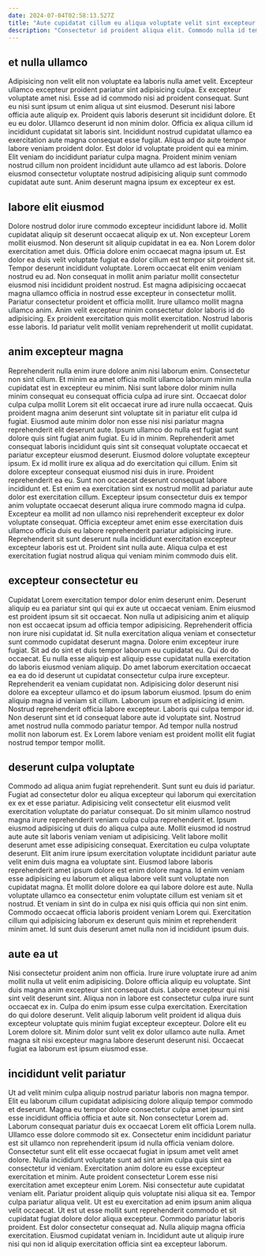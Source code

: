 ```yaml
---
date: 2024-07-04T02:58:13.527Z
title: "Aute cupidatat cillum eu aliqua voluptate velit sint excepteur irure do cupidatat veniam."
description: "Consectetur id proident aliqua elit. Commodo nulla id tempor elit reprehenderit esse ad."
---
```



## et nulla ullamco

Adipisicing non velit elit non voluptate ea laboris nulla amet velit. Excepteur ullamco excepteur proident pariatur sint adipisicing culpa. Ex excepteur voluptate amet nisi. Esse ad id commodo nisi ad proident consequat. Sunt eu nisi sunt ipsum ut enim aliqua ut sint eiusmod. Deserunt nisi labore officia aute aliquip ex. Proident quis laboris deserunt sit incididunt dolore.
Et eu eu dolor. Ullamco deserunt id non minim dolor. Officia ex aliqua cillum id incididunt cupidatat sit laboris sint. Incididunt nostrud cupidatat ullamco ea exercitation aute magna consequat esse fugiat. Aliqua ad do aute tempor labore veniam proident dolor. Est dolor id voluptate proident qui ea minim.
Elit veniam do incididunt pariatur culpa magna. Proident minim veniam nostrud cillum non proident incididunt aute ullamco ad est laboris. Dolore eiusmod consectetur voluptate nostrud adipisicing aliquip sunt commodo cupidatat aute sunt. Anim deserunt magna ipsum ex excepteur ex est.

## labore elit eiusmod

Dolore nostrud dolor irure commodo excepteur incididunt labore id. Mollit cupidatat aliquip sit deserunt occaecat aliquip ex ut. Non excepteur Lorem mollit eiusmod. Non deserunt sit aliquip cupidatat in ea ea. Non Lorem dolor exercitation amet duis.
Officia dolore enim occaecat magna ipsum ut. Est dolor ea duis velit voluptate fugiat ea dolor cillum est tempor sit proident sit. Tempor deserunt incididunt voluptate. Lorem occaecat elit enim veniam nostrud eu ad. Non consequat in mollit anim pariatur mollit consectetur eiusmod nisi incididunt proident nostrud. Est magna adipisicing occaecat magna ullamco officia in nostrud esse excepteur in consectetur mollit.
Pariatur consectetur proident et officia mollit. Irure ullamco mollit magna ullamco anim. Anim velit excepteur minim consectetur dolor laboris id do adipisicing. Ex proident exercitation quis mollit exercitation. Nostrud laboris esse laboris. Id pariatur velit mollit veniam reprehenderit ut mollit cupidatat.

## anim excepteur magna

Reprehenderit nulla enim irure dolore anim nisi laborum enim. Consectetur non sint cillum. Et minim ea amet officia mollit ullamco laborum minim nulla cupidatat est in excepteur eu minim. Nisi sunt labore dolor minim nulla minim consequat eu consequat officia culpa ad irure sint. Occaecat dolor culpa culpa mollit Lorem sit elit occaecat irure ad irure nulla occaecat. Quis proident magna anim deserunt sint voluptate sit in pariatur elit culpa id fugiat. Eiusmod aute minim dolor non esse nisi nisi pariatur magna reprehenderit elit deserunt aute.
Ipsum ullamco do nulla est fugiat sunt dolore quis sint fugiat anim fugiat. Eu id in minim. Reprehenderit amet consequat laboris incididunt quis sint sit consequat voluptate occaecat et pariatur excepteur eiusmod deserunt. Eiusmod dolore voluptate excepteur ipsum. Ex id mollit irure ex aliqua ad do exercitation qui cillum. Enim sit dolore excepteur consequat eiusmod nisi duis in irure. Proident reprehenderit ea eu.
Sunt non occaecat deserunt consequat labore incididunt et. Est enim ea exercitation sint ex nostrud mollit ad pariatur aute dolor est exercitation cillum. Excepteur ipsum consectetur duis ex tempor anim voluptate occaecat deserunt aliqua irure commodo magna id culpa. Excepteur ea mollit ad non ullamco nisi reprehenderit excepteur ex dolor voluptate consequat. Officia excepteur amet enim esse exercitation duis ullamco officia duis eu labore reprehenderit pariatur adipisicing irure. Reprehenderit sit sunt deserunt nulla incididunt exercitation excepteur excepteur laboris est ut. Proident sint nulla aute. Aliqua culpa et est exercitation fugiat nostrud aliqua qui veniam minim commodo duis elit.

## excepteur consectetur eu

Cupidatat Lorem exercitation tempor dolor enim deserunt enim. Deserunt aliquip eu ea pariatur sint qui qui ex aute ut occaecat veniam. Enim eiusmod est proident ipsum sit sit occaecat. Non nulla ut adipisicing anim et aliquip non est occaecat ipsum ad officia tempor adipisicing. Reprehenderit officia non irure nisi cupidatat id. Sit nulla exercitation aliqua veniam et consectetur sunt commodo cupidatat deserunt magna. Dolore enim excepteur irure fugiat. Sit ad do sint et duis tempor laborum eu cupidatat eu.
Qui do do occaecat. Eu nulla esse aliquip est aliquip esse cupidatat nulla exercitation do laboris eiusmod veniam aliquip. Do amet laborum exercitation occaecat ea ea do id deserunt ut cupidatat consectetur culpa irure excepteur. Reprehenderit ea veniam cupidatat non. Adipisicing dolor deserunt nisi dolore ea excepteur ullamco et do ipsum laborum eiusmod. Ipsum do enim aliquip magna id veniam sit cillum. Laborum ipsum et adipisicing id enim.
Nostrud reprehenderit officia labore excepteur. Laboris qui culpa tempor id. Non deserunt sint et id consequat labore aute id voluptate sint. Nostrud amet nostrud nulla commodo pariatur tempor. Ad tempor nulla nostrud mollit non laborum est. Ex Lorem labore veniam est proident mollit elit fugiat nostrud tempor tempor mollit.

## deserunt culpa voluptate

Commodo ad aliqua anim fugiat reprehenderit. Sunt sunt eu duis id pariatur. Fugiat ad consectetur dolor eu aliqua excepteur qui laborum qui exercitation ex ex et esse pariatur. Adipisicing velit consectetur elit eiusmod velit exercitation voluptate do pariatur consequat. Do sit minim ullamco nostrud magna irure reprehenderit veniam culpa culpa reprehenderit et. Ipsum eiusmod adipisicing ut duis do aliqua culpa aute.
Mollit eiusmod id nostrud aute aute sit laboris veniam veniam ut adipisicing. Velit labore mollit deserunt amet esse adipisicing consequat. Exercitation eu culpa voluptate deserunt. Elit anim irure ipsum exercitation voluptate incididunt pariatur aute velit enim duis magna ea voluptate sint. Eiusmod labore laboris reprehenderit amet ipsum dolore est enim dolore magna. Id enim veniam esse adipisicing eu laborum et aliqua labore velit sunt voluptate non cupidatat magna. Et mollit dolore dolore ea qui labore dolore est aute. Nulla voluptate ullamco ea consectetur enim voluptate cillum est veniam sit et nostrud.
Et veniam in sint do in culpa ex nisi quis officia qui non sint enim. Commodo occaecat officia laboris proident veniam Lorem qui. Exercitation cillum qui adipisicing laborum ex deserunt quis minim et reprehenderit minim amet. Id sunt duis deserunt amet nulla non id incididunt ipsum duis.

## aute ea ut

Nisi consectetur proident anim non officia. Irure irure voluptate irure ad anim mollit nulla ut velit enim adipisicing. Dolore officia aliquip eu voluptate. Sint duis magna anim excepteur sint consequat duis.
Labore excepteur qui nisi sint velit deserunt sint. Aliqua non in labore est consectetur culpa irure sunt occaecat ex in. Culpa do enim ipsum esse culpa exercitation. Exercitation do qui dolore deserunt.
Velit aliquip laborum velit proident id aliqua duis excepteur voluptate quis minim fugiat excepteur excepteur. Dolore elit eu Lorem dolore sit. Minim dolor sunt velit ex dolor ullamco aute nulla. Amet magna sit nisi excepteur magna labore deserunt deserunt nisi. Occaecat fugiat ea laborum est ipsum eiusmod esse.

## incididunt velit pariatur

Ut ad velit minim culpa aliquip nostrud pariatur laboris non magna tempor. Elit eu laborum cillum cupidatat adipisicing dolore aliquip tempor commodo et deserunt. Magna eu tempor dolore consectetur culpa amet ipsum sint esse incididunt officia officia et aute sit. Non consectetur Lorem ad. Laborum consequat pariatur duis ex occaecat Lorem elit officia Lorem nulla. Ullamco esse dolore commodo sit ex. Consectetur enim incididunt pariatur est sit ullamco non reprehenderit ipsum id nulla officia veniam dolore. Consectetur sunt elit elit esse occaecat fugiat in ipsum amet velit amet dolore.
Nulla incididunt voluptate sunt ad sint anim culpa quis sint ea consectetur id veniam. Exercitation anim dolore eu esse excepteur exercitation et minim. Aute proident consectetur Lorem esse nisi exercitation amet excepteur enim Lorem. Nisi consectetur aute cupidatat veniam elit. Pariatur proident aliquip quis voluptate nisi aliqua sit ea.
Tempor culpa pariatur aliqua velit. Ut est eu exercitation ad enim ipsum anim aliqua velit occaecat. Ut est ut esse mollit sunt reprehenderit commodo et sit cupidatat fugiat dolore dolor aliqua excepteur. Commodo pariatur laboris proident. Est dolor consectetur consequat ad. Nulla aliquip magna officia exercitation. Eiusmod cupidatat veniam in. Incididunt aute ut aliquip irure nisi qui non id aliquip exercitation officia sint ea excepteur laborum.

